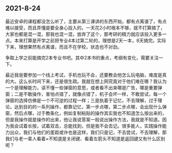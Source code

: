 ## 2021-8-24

最近安卓的课程都没怎么听了，主要从第三课讲的东西开始，都有点离谱了，有点难以接受，而且弄懂是要全身心投入的，一天花2小时根本不够，就不打算搞了，大家也都是混一混，那我也混一混，放弃了这个，那考研的精力就应该投入更多一点。本来打算是开学之前把专业4本过第二轮的，理想是2天一本，8天搞完。实际下来，理想果然有点离谱，而且不在学校，状态也不对劲。

争取上学之前能搞完2本专业书吧。其中2本书的重点，考纲有变化，需要关注一下。

最近我爸要参加一个线上考试，手机也玩不会，还要教会他怎么玩电脑，难度是真的大。这么长时间下来，还是很生疏。我就在想上网究竟对于他们难在哪？我认为一个是理解能力，读不懂一些弹窗的意思，或者看不出来哪是广告，哪是重要弹窗；二是不敢操作，害怕点错了，就像点错了，机子会坏一样，不敢尝试，每一个弹窗的选择仿佛是一个不可逆的过程一样；三是执着于记忆，不去理解，过于理论。达到目的的一系列操作，都靠记忆，第一步点哪，第二步点哪，会出现什么弹窗，然后点哪，过于教条化，例如复制粘贴的操作其实我也不知道怎么按出来的，但是我操作就是操作的出来，他让我说答案一般说出操作方法，我就是不知道。因为我会试着长按，试着双击，总能找到，但是我不会去记。很多能人，实践操作能力出众，我们与他们的差距或许也是这样，我们只是记，不去尝试，不去理解，那我们与老一辈人看着×不知道是关闭键、看着左箭头不知道是返回键又有什么区别呢？

